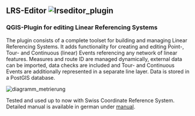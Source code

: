 ## LRS-Editor ![lrseditor_plugin](https://user-images.githubusercontent.com/123003855/225056708-2974f464-be39-4b7d-a30b-96f32861f9bf.png)
### QGIS-Plugin for editing Linear Referencing Systems
The plugin consists of a complete toolset for building and managing Linear Referencing Systems. It adds functionality for creating and editing Point-, Tour- and Continuous (linear) Events referencing any network of linear features. Measures and route ID are managed dynamically, external data can be imported, data checks are included and Tour- and Continuous Events are additionally represented in a separate line layer. Data is stored in a PostGIS database.

![diagramm_metrierung](https://user-images.githubusercontent.com/123003855/225064000-88892f7b-6f10-470c-b137-81821ad33c2c.png)

Tested and used up to now with Swiss Coordinate Reference System. Detailed manual is available in german under [manual](https://github.com/Holenstein-Ingenieure-AG/lrs-editor/tree/main/manual).
